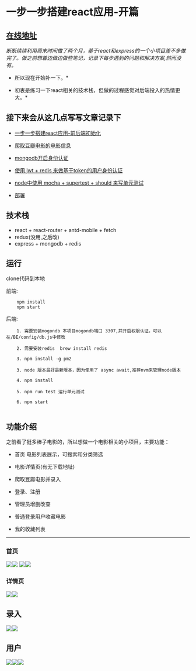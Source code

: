 

# 一步一步搭建react应用-开篇

## [在线地址](http://xiyuyizhi.xyz:8080)

*断断续续利用周末时间做了两个月，基于react和express的一个小项目差不多做完了。做之前想着边做边做些笔记，记录下每步遇到的问题和解决方案,然而没有。*

* 所以现在开始补一下。*

* 初衷是练习一下react相关的技术栈，但做的过程感觉对后端投入的热情更大。*

## 接下来会从这几点写写文章记录下

- [一步一步搭建react应用-前后端初始化](/dayByday/day1.md)

- [爬取豆瓣电影的电影信息](/dayByday/day2.md)

- [mongodb开启身份认证](/dayByday/day3.md)

- [使用 jwt + redis 来做基于token的用户身份认证](/dayByday/day4.md)

- [node中使用 mocha + supertest + should 来写单元测试](/dayByday/day5.md)

- [部署](/dayByday/day6.md)

## 技术栈

- react + react-router + antd-mobile + fetch
- redux(没用,之后改)
- express + mongodb + redis


## 运行

clone代码到本地

前端:
```
    npm install
    npm start

```

后端:
```
    1. 需要安装mogondb 本项目mogondb端口 3307,并开启权限认证。可以在/BE/config/db.js中修改

    2. 需要安装redis  brew install redis

    3. npm install -g pm2

    3. node 版本最好最新版本，因为使用了 async await,推荐nvm来管理node版本

    4. npm install 

    5. npm run test 运行单元测试

    6. npm start


```


## 功能介绍

之前看了挺多棒子电影的，所以想做一个电影相关的小项目，主要功能：

- 首页 电影列表展示，可搜索和分类筛选

- 电影详情页(有无下载地址)

- 爬取豆瓣电影并录入

- 登录、注册

- 管理员增删改查

- 普通登录用户收藏电影

- 我的收藏列表


---

### 首页

![](img/homepage.png)![](img/category.png)
![](img/action_menu1.png)![](img/action_menu2.png)

### 详情页
![](img/detail1.png)![](img/detail2.png)

## 录入
![](img/search.png)![](img/add.png)


## 用户
![](img/login.png)![](img/user.png)![](img/collect.png)





